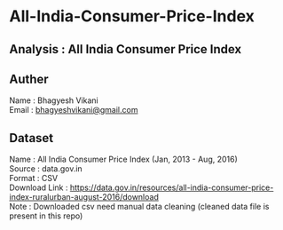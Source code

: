 # All-India-Consumer-Price-Index
Analysis : All India Consumer Price Index
---

## Auther
Name : Bhagyesh Vikani <br/>
Email : bhagyeshvikani@gmail.com

## Dataset
Name : All India Consumer Price Index (Jan, 2013 - Aug, 2016) <br />
Source : data.gov.in <br />
Format : CSV <br />
Download Link : https://data.gov.in/resources/all-india-consumer-price-index-ruralurban-august-2016/download <br />
Note : Downloaded csv need manual data cleaning (cleaned data file is present in this repo)
